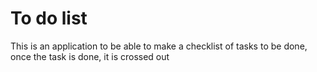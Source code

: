 # To do list

This is an application to be able to make a checklist of tasks to be done, once the task is done, it is crossed out
